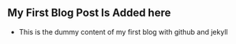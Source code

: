 ## My First Blog Post Is Added here
- This is the dummy content of my first blog with github and jekyll
